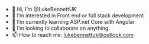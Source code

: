 - 👋 Hi, I’m @LukeBennettUK
- 👀 I’m interested in Front end or full stack development
- 🌱 I’m currently learning ASP.net Core with Angular
- 💞️ I’m looking to collaborate on anything.
- 📫 How to reach me: lukebennettuk@outlook.com

<!---
LukeBennettUK/LukeBennettUK is a ✨ special ✨ repository because its `README.md` (this file) appears on your GitHub profile.
You can click the Preview link to take a look at your changes.
--->
